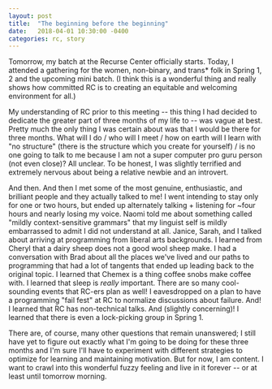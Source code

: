 ```yaml
---
layout: post
title:  "The beginning before the beginning"
date:   2018-04-01 10:30:00 -0400
categories: rc, story
---
```

Tomorrow, my batch at the Recurse Center officially starts. Today, I attended a gathering for the women, non-binary, and trans* folk in Spring 1, 2 and the upcoming mini batch. (I think this is a wonderful thing and really shows how committed RC is to creating an equitable and welcoming environment for all.)

My understanding of RC prior to this meeting -- this thing I had decided to dedicate the greater part of three months of my life to -- was vague at best. Pretty much the only thing I was certain about was that I would be there for three months. What will I do / who will I meet / how on earth will I learn with "no structure" (there is the structure which you create for yourself) / is no one going to talk to me because I am not a super computer pro guru person (not even close)? All unclear. To be honest, I was slightly terrified and extremely nervous about being a relative newbie and an introvert.

And then. And then I met some of the most genuine, enthusiastic, and brilliant people and they actually talked to me! I went intending to stay only for one or two hours, but ended up alternately talking + listening for ~four hours and nearly losing my voice. Naomi told me about something called "mildly context-sensitive grammars" that my linguist self is mildly embarrassed to admit I did not understand at all. Janice, Sarah, and I talked about arriving at programming from liberal arts backgrounds. I learned from Cheryl that a dairy sheep does not a good wool sheep make. I had a conversation with Brad about all the places we've lived and our paths to programming that had a lot of tangents that ended up leading back to the original topic. I learned that Chemex is a thing coffee snobs make coffee with. I learned that sleep is *really* important. There are so many cool-sounding events that RC-ers plan as well! I eavesdropped on a plan to have a programming "fail fest" at RC to normalize discussions about failure. And! I learned that RC has non-technical talks. And (slightly concerning)! I learned that there is even a lock-picking group in Spring 1.

There are, of course, many other questions that remain unanswered; I still have yet to figure out exactly what I'm going to be doing for these three months and I'm sure I'll have to experiment with different strategies to optimize for learning and maintaining motivation. But for now, I am content. I want to crawl into this wonderful fuzzy feeling and live in it forever -- or at least until tomorrow morning.
